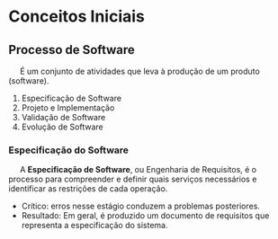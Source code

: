 # Conceitos Iniciais

## Processo de Software

$\quad$ É um conjunto de atividades que leva à produção de um produto (software).

1. Especificação de Software
2. Projeto e Implementação
3. Validação de Software
4. Evolução de Software

### Especificação do Software

$\quad$ A **Especificação de Software**, ou Engenharia de Requisitos, é o processo para compreender e definir quais serviços necessários e identificar as restrições de cada operação.

* Crítico: erros nesse estágio conduzem a problemas posteriores.
* Resultado: Em geral, é produzido um documento de requisitos que representa a especificação do sistema.
